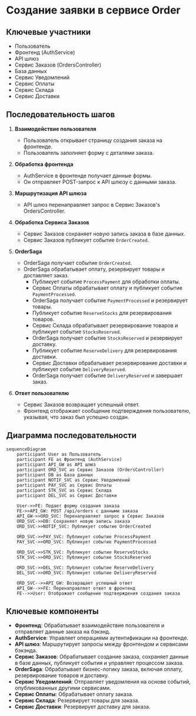 # Создание заявки в сервисе Order

## Ключевые участники
- Пользователь
- Фронтенд (AuthService)
- API шлюз
- Сервис Заказов (OrdersController)
- База данных
- Сервис Уведомлений
- Сервис Оплаты
- Сервис Склада
- Сервис Доставки

## Последовательность шагов
1. **Взаимодействие пользователя**
   - Пользователь открывает страницу создания заказа на фронтенде.
   - Пользователь заполняет форму с деталями заказа.

2. **Обработка фронтенда**
   - AuthService в фронтенде получает данные формы.
   - Он отправляет POST-запрос к API шлюзу с данными заказа.

3. **Маршрутизация API шлюза**
   - API шлюз перенаправляет запрос в Сервис Заказов's OrdersController.

4. **Обработка Сервиса Заказов**
   - Сервис Заказов сохраняет новую запись заказа в базе данных.
   - Сервис Заказов публикует событие `OrderCreated`.

5. **OrderSaga**
   - OrderSaga получает событие `OrderCreated`.
   - OrderSaga обрабатывает оплату, резервирует товары и доставляет заказ.
     - Публикует событие `ProcessPayment` для обработки оплаты.
     - Сервис Оплаты обрабатывает оплату и публикует событие `PaymentProcessed`.
     - OrderSaga получает событие `PaymentProcessed` и резервирует товары.
     - Публикует событие `ReserveStocks` для резервирования товаров.
     - Сервис Склада обрабатывает резервирование товаров и публикует событие `StocksReserved`.
     - OrderSaga получает событие `StocksReserved` и резервирует доставку.
     - Публикует событие `ReserveDelivery` для резервирования доставки.
     - Сервис Доставки обрабатывает резервирование доставки и публикует событие `DeliveryReserved`.
     - OrderSaga получает событие `DeliveryReserved` и завершает заказ.

6. **Ответ пользователю**
   - Сервис Заказов возвращает успешный ответ.
   - Фронтенд отображает сообщение подтверждения пользователю, указывая, что заказ был успешно создан.

## Диаграмма последовательности

```mermaid
sequenceDiagram
    participant User as Пользователь
    participant FE as Фронтенд (AuthService)
    participant API_GW as API шлюз
    participant ORD_SVC as Сервис Заказов (OrdersController)
    participant DB as База данных
    participant NOTIF_SVC as Сервис Уведомлений
    participant PAY_SVC as Сервис Оплаты
    participant STK_SVC as Сервис Склада
    participant DEL_SVC as Сервис Доставки

    User->>FE: Подает форму создания заказа
    FE->>API_GW: POST /api/orders с данными заказа
    API_GW->>ORD_SVC: Перенаправляет запрос в Сервис Заказов
    ORD_SVC->>DB: Сохраняет новую запись заказа
    ORD_SVC->>NOTIF_SVC: Публикует событие OrderCreated

    ORD_SVC->>PAY_SVC: Публикует событие ProcessPayment
    PAY_SVC->>ORD_SVC: Публикует событие PaymentProcessed

    ORD_SVC->>STK_SVC: Публикует событие ReserveStocks
    STK_SVC->>ORD_SVC: Публикует событие StocksReserved

    ORD_SVC->>DEL_SVC: Публикует событие ReserveDelivery
    DEL_SVC->>ORD_SVC: Публикует событие DeliveryReserved

    ORD_SVC-->>API_GW: Возвращает успешный ответ
    API_GW-->>FE: Перенаправляет ответ в фронтенд
    FE-->>User: Отображает сообщение подтверждения создания заказа
```

## Ключевые компоненты
- **Фронтенд**: Обрабатывает взаимодействие пользователя и отправляет данные заказа на бэкэнд.
- **AuthService**: Управляет операциями аутентификации на фронтенде.
- **API шлюз**: Маршрутирует запросы между фронтендом и сервисами бэкэнда.
- **Сервис Заказов**: Обрабатывает создание заказа, сохраняет данные в базе данных, публикует события и управляет процессом заказа.
- **OrderSaga**: Обрабатывает бизнес-логику заказа, включая оплату, резервирование товаров и доставку.
- **Сервис Уведомлений**: Отправляет уведомления на основе событий, опубликованных другими сервисами.
- **Сервис Оплаты**: Обрабатывает оплату заказа.
- **Сервис Склада**: Резервирует товары для заказа.
- **Сервис Доставки**: Резервирует доставку для заказа.